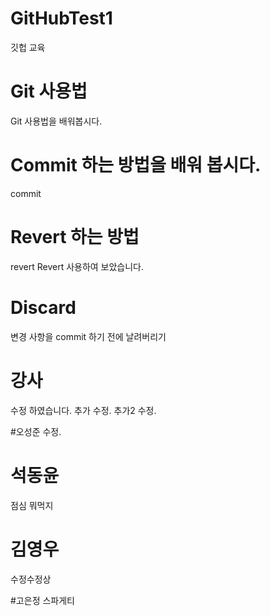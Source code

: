 # GitHubTest1
깃헙 교육

# Git 사용법
Git 사용법을 배워봅시다.

# Commit 하는 방법을 배워 봅시다.
commit 

# Revert 하는 방법
revert
Revert 사용하여 보았습니다.

# Discard
변경 사항을 commit 하기 전에 날려버리기

# 강사 
수정 하였습니다.
추가 수정.
추가2 수정.

#오성준
수정.

# 석동윤
점심 뭐먹지

# 김영우
수정수정상

#고은정
스파게티